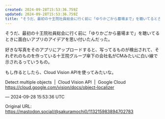 ```yaml
---
created: 2024-09-28T15:53:36.759Z
updated: 2024-09-28T15:53:36.759Z
title: "そうだ、最初の十王院社員総会に行く前に「ゆりかごから墓場まで」を聴いてるときに面白いアプリのアイデアを思い付いたんだった。好きな写真をそのアプリにアップロードす[...]"
---
```


<p>そうだ、最初の十王院社員総会に行く前に「ゆりかごから墓場まで」を聴いてるときに面白いアプリのアイデアを思い付いたんだった。</p><p>好きな写真をそのアプリにアップロードすると、写ってるものが検出されて、それぞれのものを作っている十王院グループ傘下の会社名がCMみたいに白い線で示されるっていうもの。</p><p>もし作るとしたら、Cloud Vision APIを使ってみたいな。</p><p>Detect multiple objects  |  Cloud Vision API  |  Google Cloud<br /><a href="https://cloud.google.com/vision/docs/object-localizer" target="_blank" rel="nofollow noopener noreferrer" translate="no"><span class="invisible">https://</span><span class="ellipsis">cloud.google.com/vision/docs/o</span><span class="invisible">bject-localizer</span></a></p>

&mdash; 2024-09-28 15:53:36 UTC

Original URL: https://mastodon.social/@sakuramochi0/113215983894702783
